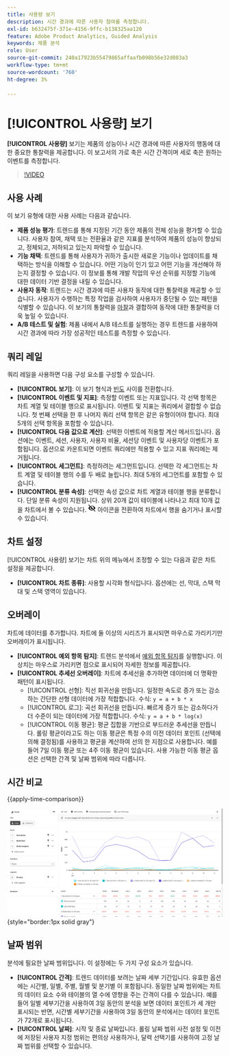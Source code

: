 ```yaml
---
title: 사용량 보기
description: 시간 경과에 따른 사용자 참여를 측정합니다.
exl-id: b632475f-371e-4156-9ffc-b138325aa120
feature: Adobe Product Analytics, Guided Analysis
keywords: 제품 분석
role: User
source-git-commit: 240a17923b55479865affaafb098b56e32d083a3
workflow-type: tm+mt
source-wordcount: '760'
ht-degree: 3%

---
```


# [!UICONTROL 사용량] 보기

**[!UICONTROL 사용량]** 보기는 제품의 성능이나 시간 경과에 따른 사용자의 행동에 대한 중요한 통찰력을 제공합니다. 이 보고서의 가로 축은 시간 간격이며 세로 축은 원하는 이벤트를 측정합니다.

>[!VIDEO](https://video.tv.adobe.com/v/3421666/?learn=on)

## 사용 사례

이 보기 유형에 대한 사용 사례는 다음과 같습니다.

* **제품 성능 평가**: 트렌드를 통해 지정된 기간 동안 제품의 전체 성능을 평가할 수 있습니다. 사용자 참여, 채택 또는 전환율과 같은 지표를 분석하여 제품의 성능이 향상되고, 정체되고, 저하되고 있는지 파악할 수 있습니다.
* **기능 채택**: 트렌드를 통해 사용자가 귀하가 출시한 새로운 기능이나 업데이트를 채택하는 방식을 이해할 수 있습니다. 어떤 기능이 인기 있고 어떤 기능을 개선해야 하는지 결정할 수 있습니다. 이 정보를 통해 개발 작업의 우선 순위를 지정할 기능에 대한 데이터 기반 결정을 내릴 수 있습니다.
* **사용자 동작**: 트렌드는 시간 경과에 따른 사용자 동작에 대한 통찰력을 제공할 수 있습니다. 사용자가 수행하는 특정 작업을 검사하여 사용자가 중단될 수 있는 패턴을 식별할 수 있습니다. 이 보기의 통찰력을 [마찰](friction.md)과 결합하여 동작에 대한 통찰력을 더욱 높일 수 있습니다.
* **A/B 테스트 및 실험**: 제품 내에서 A/B 테스트를 실행하는 경우 트렌드를 사용하여 시간 경과에 따라 가장 성공적인 테스트를 측정할 수 있습니다.

## 쿼리 레일

쿼리 레일을 사용하면 다음 구성 요소를 구성할 수 있습니다.

* **[!UICONTROL 보기]**: 이 보기 형식과 [빈도](frequency.md) 사이를 전환합니다.
* **[!UICONTROL 이벤트 및 지표]**: 측정할 이벤트 또는 지표입니다. 각 선택 항목은 차트 계열 및 테이블 행으로 표시됩니다. 이벤트 및 지표는 쿼리에서 결합할 수 없습니다. 첫 번째 선택을 한 후 나머지 쿼리 선택 항목은 같은 유형이어야 합니다. 최대 5개의 선택 항목을 포함할 수 있습니다.
* **[!UICONTROL 다음 값으로 계산]**: 선택한 이벤트에 적용할 계산 메서드입니다. 옵션에는 이벤트, 세션, 사용자, 사용자 비율, 세션당 이벤트 및 사용자당 이벤트가 포함됩니다. 옵션으로 카운트되면 이벤트 쿼리에만 적용할 수 있고 지표 쿼리에는 제거됩니다.
* **[!UICONTROL 세그먼트]**: 측정하려는 세그먼트입니다. 선택한 각 세그먼트는 차트 계열 및 테이블 행의 수를 두 배로 늘립니다. 최대 5개의 세그먼트를 포함할 수 있습니다.
* **[!UICONTROL 분류 속성]**: 선택한 속성 값으로 차트 계열과 테이블 행을 분류합니다. 단일 분류 속성이 지원됩니다. 상위 20개 값이 테이블에 나타나고 최대 10개 값을 차트에서 볼 수 있습니다. ![숨기기 아이콘 표시](../assets/hide-in-chart.png) 아이콘을 전환하여 차트에서 행을 숨기거나 표시할 수 있습니다.

## 차트 설정

[!UICONTROL 사용량] 보기는 차트 위의 메뉴에서 조정할 수 있는 다음과 같은 차트 설정을 제공합니다.

* **[!UICONTROL 차트 종류]**: 사용할 시각화 형식입니다. 옵션에는 선, 막대, 스택 막대 및 스택 영역이 있습니다.

## 오버레이

차트에 데이터를 추가합니다. 차트에 둘 이상의 시리즈가 표시되면 마우스로 가리키기만 오버레이가 표시됩니다.

* **[!UICONTROL 예외 항목 탐지]**: 트렌드 분석에서 [예외 항목 탐지](/help/analysis-workspace/c-anomaly-detection/anomaly-detection.md)를 실행합니다. 이상치는 마우스로 가리키면 점으로 표시되어 자세한 정보를 제공합니다.
* **[!UICONTROL 추세선 오버레이]**: 차트에 추세선을 추가하면 데이터에 더 명확한 패턴이 표시됩니다.
   * [!UICONTROL 선형]: 직선 회귀선을 만듭니다. 일정한 속도로 증가 또는 감소하는 간단한 선형 데이터에 가장 적합합니다. 수식: `y = a + b * x`
   * [!UICONTROL 로그]: 곡선 회귀선을 만듭니다. 빠르게 증가 또는 감소하다가 더 수준이 되는 데이터에 가장 적합합니다. 수식: `y = a + b * log(x)`
   * [!UICONTROL 이동 평균]: 평균 집합을 기반으로 부드러운 추세선을 만듭니다. 롤링 평균이라고도 하는 이동 평균은 특정 수의 이전 데이터 포인트 (선택에 의해 결정됨)를 사용하고 평균을 계산하여 선의 한 지점으로 사용합니다. 예를 들어 7일 이동 평균 또는 4주 이동 평균이 있습니다. 사용 가능한 이동 평균 옵션은 선택한 간격 및 날짜 범위에 따라 다릅니다.

## 시간 비교

{{apply-time-comparison}}

![사용 시간 비교](../assets/usage-compare.png){style="border:1px solid gray"}

## 날짜 범위

분석에 필요한 날짜 범위입니다. 이 설정에는 두 가지 구성 요소가 있습니다.

* **[!UICONTROL 간격]**: 트렌드 데이터를 보려는 날짜 세부 기간입니다. 유효한 옵션에는 시간별, 일별, 주별, 월별 및 분기별 이 포함됩니다. 동일한 날짜 범위에는 차트의 데이터 요소 수와 테이블의 열 수에 영향을 주는 간격이 다를 수 있습니다. 예를 들어 일별 세부기간을 사용하여 3일 동안의 분석을 보면 데이터 포인트가 세 개만 표시되는 반면, 시간별 세부기간을 사용하여 3일 동안의 분석에서는 데이터 포인트가 72개로 표시됩니다.
* **[!UICONTROL 날짜]**: 시작 및 종료 날짜입니다. 롤링 날짜 범위 사전 설정 및 이전에 저장된 사용자 지정 범위는 편의상 사용하거나, 달력 선택기를 사용하여 고정 날짜 범위를 선택할 수 있습니다.
